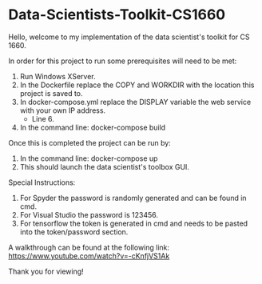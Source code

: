 # Data-Scientists-Toolkit-CS1660

Hello, welcome to my implementation of the data scientist's toolkit for CS 1660.

In order for this project to run some prerequisites will need to be met:
1. Run Windows XServer.
2. In the Dockerfile replace the COPY and WORKDIR with the location this project is saved to.
3. In docker-compose.yml replace the DISPLAY variable the web service with your own IP address.
   * Line 6.
4. In the command line: docker-compose build

Once this is completed the project can be run by:
1. In the command line: docker-compose up
2. This should launch the data scientist's toolbox GUI.

Special Instructions:
1. For Spyder the password is randomly generated and can be found in cmd.
2. For Visual Studio the password is 123456.
3. For tensorflow the token is generated in cmd and needs to be pasted into the token/password section.

A walkthrough can be found at the following link:
https://www.youtube.com/watch?v=-cKnfjVS1Ak

Thank you for viewing!
